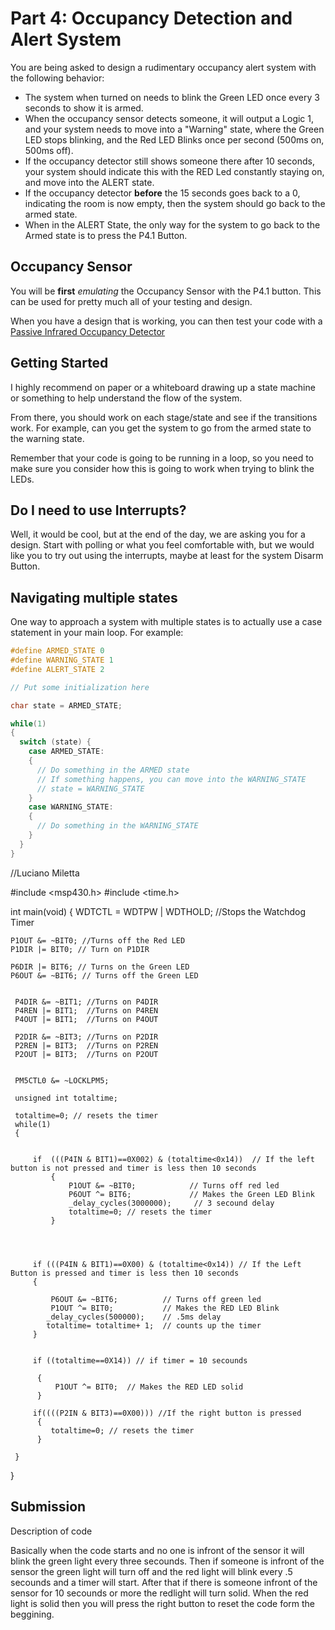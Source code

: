# Part 4: Occupancy Detection and Alert System
You are being asked to design a rudimentary occupancy alert system with the following behavior:
- The system when turned on needs to blink the Green LED once every 3 seconds to show it is armed.
- When the occupancy sensor detects someone, it will output a Logic 1, and your system needs to move into a "Warning" state, where the Green LED stops blinking, and the Red LED Blinks once per second (500ms on, 500ms off).
- If the occupancy detector still shows someone there after 10 seconds, your system should indicate this with the RED Led constantly staying on, and move into the ALERT state.
- If the occupancy detector **before** the 15 seconds goes back to a 0, indicating the room is now empty, then the system should go back to the armed state.
- When in the ALERT State, the only way for the system to go back to the Armed state is to press the P4.1 Button.

## Occupancy Sensor
You will be **first** *emulating* the Occupancy Sensor with the P4.1 button. This can be used for pretty much all of your testing and design.

When you have a design that is working, you can then test your code with a [Passive Infrared Occupancy Detector](https://www.amazon.com/DIYmall-HC-SR501-Motion-Infrared-Arduino/dp/B012ZZ4LPM)

## Getting Started
I highly recommend on paper or a whiteboard drawing up a state machine or something to help understand the flow of the system.

From there, you should work on each stage/state and see if the transitions work. For example, can you get the system to go from the armed state to the warning state.

Remember that your code is going to be running in a loop, so you need to make sure you consider how this is going to work when trying to blink the LEDs.

## Do I need to use Interrupts?
Well, it would be cool, but at the end of the day, we are asking you for a design. Start with polling or what you feel comfortable with, but we would like you to try out using the interrupts, maybe at least for the system Disarm Button.

## Navigating multiple states
One way to approach a system with multiple states is to actually use a case statement in your main loop. For example:
```c
#define ARMED_STATE 0
#define WARNING_STATE 1
#define ALERT_STATE 2

// Put some initialization here

char state = ARMED_STATE;

while(1)
{
  switch (state) {
    case ARMED_STATE:
    {
      // Do something in the ARMED state
      // If something happens, you can move into the WARNING_STATE
      // state = WARNING_STATE
    }
    case WARNING_STATE:
    {
      // Do something in the WARNING_STATE
    }
  }
}
```





//Luciano Miletta 
 
 
#include <msp430.h> 
#include <time.h> 
 
int main(void) 
{ 
    WDTCTL = WDTPW | WDTHOLD; //Stops the Watchdog Timer 
 
 
 
    P1OUT &= ~BIT0; //Turns off the Red LED 
    P1DIR |= BIT0; // Turn on P1DIR 
 
    P6DIR |= BIT6; // Turns on the Green LED 
    P6OUT &= ~BIT6; // Turns off the Green LED 
 
 
     P4DIR &= ~BIT1; //Turns on P4DIR 
     P4REN |= BIT1;  //Turns on P4REN 
     P4OUT |= BIT1;  //Turns on P4OUT 
 
     P2DIR &= ~BIT3; //Turns on P2DIR 
     P2REN |= BIT3;  //Turns on P2REN 
     P2OUT |= BIT3;  //Turns on P2OUT 
 
 
     PM5CTL0 &= ~LOCKLPM5; 
 
     unsigned int totaltime; 
 
     totaltime=0; // resets the timer 
     while(1) 
     { 
 
 
         if  (((P4IN & BIT1)==0X002) & (totaltime<0x14))  // If the left button is not pressed and timer is less then 10 seconds 
             { 
                 P1OUT &= ~BIT0;            // Turns off red led 
                 P6OUT ^= BIT6;             // Makes the Green LED Blink 
                 _delay_cycles(3000000);     // 3 secound delay 
                 totaltime=0; // resets the timer 
             } 
 
 
 
 
         if (((P4IN & BIT1)==0X00) & (totaltime<0x14)) // If the Left Button is pressed and timer is less then 10 seconds 
         { 
 
             P6OUT &= ~BIT6;          // Turns off green led 
             P1OUT ^= BIT0;           // Makes the RED LED Blink 
            _delay_cycles(500000);    // .5ms delay 
            totaltime= totaltime+ 1;  // counts up the timer 
         } 
 
 
         if ((totaltime==0X14)) // if timer = 10 secounds 
 
          { 
              P1OUT ^= BIT0;  // Makes the RED LED solid 
          } 
 
         if((((P2IN & BIT3)==0X00))) //If the right button is pressed 
          { 
             totaltime=0; // resets the timer 
          } 
 
     } 
} 
 
## Submission
Description of code

Basically when the code starts and no one is infront of the sensor it will blink the green light every three secounds. Then if someone is infront of the sensor the green light will turn off and the red light will blink every .5 secounds and a timer will start. After that if there is someone infront of the sensor for 10 secounds or more the redlight will turn solid. When the red light is solid then you will press the right button to reset the code form the beggining. 
